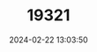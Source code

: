 ---
title: "19321"
category: "Rattus annandalei"
draft: false
date: 2024-02-22 13:03:50
languages:
  English: ["Annandale's Rat", "Annandale’s Sundaic Rat"]
---